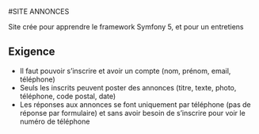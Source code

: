 #SITE ANNONCES 

Site crée pour apprendre le framework Symfony 5, et pour un entretiens 

## Exigence
- Il faut pouvoir s’inscrire et avoir un compte (nom, prénom, email, téléphone)
- Seuls les inscrits peuvent poster des annonces (titre, texte, photo, téléphone, code postal,
date)
- Les réponses aux annonces se font uniquement par téléphone (pas de réponse par
formulaire) et sans avoir besoin de s’inscrire pour voir le numéro de téléphone

